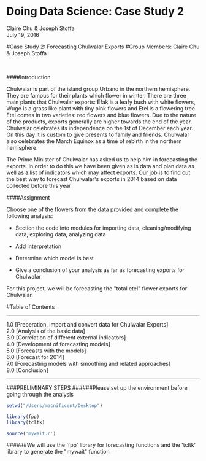 # Doing Data Science: Case Study 2
Claire Chu & Joseph Stoffa  
July 19, 2016  

#Case Study 2: Forecasting Chulwalar Exports
#Group Members: Claire Chu & Joseph Stoffa

<br>

####Introduction

Chulwalar is part of the island group Urbano in the northern hemisphere. They are famous for their plants which flower in winter. There are three main plants that Chulwalar exports: Efak is a leafy bush with white flowers, Wuge is a grass like plant with tiny pink flowers and Etel is a flowering tree. Etel comes in two varieties: red flowers and blue flowers. Due to the nature of the products, exports generally are higher towards the end of the year. Chulwalar celebrates its independence on the 1st of December each year. On this day it is custom to give presents to family and friends. Chulwalar also celebrates the March Equinox as a time of rebirth in the northern hemisphere. 

The Prime Minister of Chulwalar has asked us to help him in forecasting the exports. In order to do this we have been given as is data and plan data as well as a list of indicators which may affect exports. Our job is to find out the best way to forecast Chulwalar's exports in 2014 based on data collected before this year 
<br>

####Assignment

Choose one of the flowers from the data provided and complete the following analysis:

- Section the code into modules for importing data, cleaning/modifying data, exploring data, analyzing data

- Add interpretation

- Determine which model is best

- Give a conclusion of your analysis as far as forecasting exports for Chulwalar

For this project, we will be forecasting the "total etel" flower exports for Chulwalar.

#Table of Contents
****************************
1.0 [Preperation, import and convert data for Chulwalar Exports]<br>
2.0 [Analysis of the basic data]<br>
3.0 [Correlation of different external indicators]<br>
4.0 [Development of forecasting models]<br>
5.0 [Forecasts with the models]<br>
6.0 [Forecast for 2014]<br>
7.0 [Forecasting models with smoothing and related approaches]<br>
8.0 [Conclusion]<br>
****************************
<div id='id-section1'/>
###PRELIMINARY STEPS
######Please set up the environment before going through the analysis

```r
setwd("/Users/macnificent/Desktop")

library(fpp)
library(tcltk)

source('mywait.r')
```

######We will use the 'fpp' library for forecasting functions and the 'tcltk' library to generate the "mywait" function
